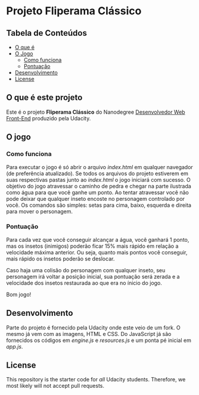 # Projeto Fliperama Clássico

## Tabela de Conteúdos
* [O que é](#o-que-é-este-projeto)
* [O Jogo](#o-jogo)
  * [Como funciona](#como-funciona)
  * [Pontuação](#pontuação)
* [Desenvolvimento](#desenvolvimento)
* [License](#license)

## O que é este projeto

Este é o projeto **Fliperama Clássico** do Nanodegree [Desenvolvedor Web Front-End](https://br.udacity.com/course/front-end-web-developer-nanodegree--nd001#) produzido pela Udacity.

## O jogo
### Como funciona
Para executar o jogo é só abrir o arquivo _index.html_ em qualquer navegador (de preferência atualizado). Se todos os arquivos do projeto estiverem em suas respectivas pastas junto ao _index.html_ o jogo iniciará com sucesso.
O objetivo do jogo atravessar o caminho de pedra e chegar na parte ilustrada como água para que você ganhe um ponto. Ao tentar atravessar você não pode deixar que qualquer inseto encoste no personagem controlado por você. Os comandos são simples: setas para cima, baixo, esquerda e direita para mover o personagem.

### Pontuação
Para cada vez que você conseguir alcançar a água, você ganhará 1 ponto, mas os insetos (inimigos) poderão ficar 15% mais rápido em relação a velocidade máxima anterior. Ou seja, quanto mais pontos você conseguir, mais rápido os insetos poderão se deslocar.

Caso haja uma colisão do personagem com qualquer inseto, seu personagem irá voltar a posição inicial, sua pontuação será zerada e a velocidade dos insetos restaurada ao que era no ínicio do jogo.

Bom jogo!

## Desenvolvimento
Parte do projeto é fornecido pela Udacity onde este veio de um fork. O mesmo já vem com as imagens, HTML e CSS. Do JavaScript já são fornecidos os códigos em _engine.js_ e _resources.js_ e um ponta pé inicial em _app.js_.

## License

This repository is the starter code for _all_ Udacity students. Therefore, we most likely will not accept pull requests.
